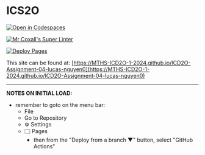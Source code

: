 # ICS2O

[![Open in Codespaces](https://classroom.github.com/assets/launch-codespace-2972f46106e565e64193e422d61a12cf1da4916b45550586e14ef0a7c637dd04.svg)](https://classroom.github.com/open-in-codespaces?assignment_repo_id=19666251)

[![Mr Coxall's Super Linter](https://github.com/MTHS-ICD2O-1-2024/ICD2O-Assignment-04-lucas-nguyen0/workflows/Mr%20Coxall's%20Super%20Linter/badge.svg)](https://github.com/MTHS-ICD2O-1-2024/ICD2O-Assignment-04-lucas-nguyen0/actions)

[![Deploy Pages](https://github.com/MTHS-ICD2O-1-2024/ICD2O-Assignment-04-lucas-nguyen0/workflows/Deploy%20Pages/badge.svg)](https://github.com/MTHS-ICD2O-1-2024/ICD2O-Assignment-04-lucas-nguyen0/actions)

This site can be found at: [https://MTHS-ICD2O-1-2024.github.io/ICD2O-Assignment-04-lucas-nguyen0](https://MTHS-ICD2O-1-2024.github.io/ICD2O-Assignment-04-lucas-nguyen0)

---

**NOTES ON INITIAL LOAD:**
- remember to goto on the menu bar:
  - File
  - Go to Repository
  - ⚙ Settings
  - 🗔 Pages
    - then from the "Deploy from a branch ▼" button, select "GitHub Actions"
